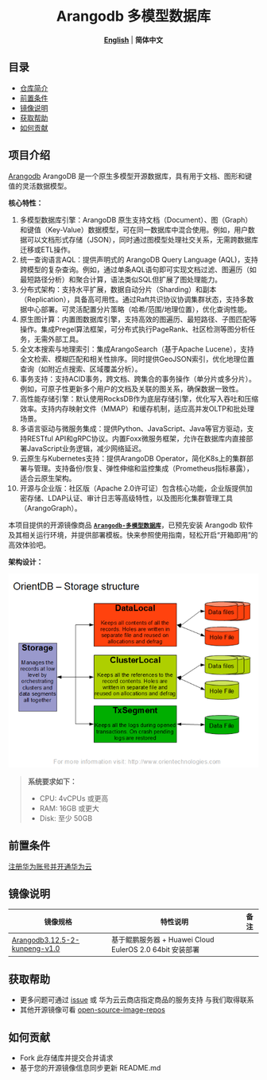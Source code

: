 <p align="center">
  <h1 align="center">Arangodb 多模型数据库</h1>
  <p align="center">
    <a href="README.md"><strong>English</strong></a> | <strong>简体中文</strong>
  </p>
</p>

## 目录

- [仓库简介](#项目介绍)
- [前置条件](#前置条件)
- [镜像说明](#镜像说明)
- [获取帮助](#获取帮助)
- [如何贡献](#如何贡献)

## 项目介绍
‌[Arangodb‌](https://github.com/arangodb/arangodb) ArangoDB 是一个原生多模型开源数据库，具有用于文档、图形和键值的灵活数据模型。

**核心特性：**
1. 多模型数据库引擎：ArangoDB 原生支持文档（Document）、图（Graph）和键值（Key-Value）数据模型，可在同一数据库中混合使用。例如，用户数据可以文档形式存储（JSON），同时通过图模型处理社交关系，无需跨数据库迁移或ETL操作。
2. 统一查询语言AQL：提供声明式的 ArangoDB Query Language (AQL)，支持跨模型的复杂查询。例如，通过单条AQL语句即可实现文档过滤、图遍历（如最短路径分析）和聚合计算，语法类似SQL但扩展了图处理能力。
3. 分布式架构：支持水平扩展，数据自动分片（Sharding）和副本（Replication），具备高可用性。通过Raft共识协议协调集群状态，支持多数据中心部署。可灵活配置分片策略（哈希/范围/地理位置），优化查询性能。
4. 原生图计算：内置图数据库引擎，支持高效的图遍历、最短路径、子图匹配等操作。集成Pregel算法框架，可分布式执行PageRank、社区检测等图分析任务，无需外部工具。
5. 全文本搜索与地理索引：集成ArangoSearch（基于Apache Lucene），支持全文检索、模糊匹配和相关性排序。同时提供GeoJSON索引，优化地理位置查询（如附近点搜索、区域覆盖分析）。
6. 事务支持：支持ACID事务，跨文档、跨集合的事务操作（单分片或多分片）。例如，可原子性更新多个用户的文档及关联的图关系，确保数据一致性。
7. 高性能存储引擎：默认使用RocksDB作为底层存储引擎，优化写入吞吐和压缩效率。支持内存映射文件（MMAP）和缓存机制，适应高并发OLTP和批处理场景。
8. 多语言驱动与微服务集成：提供Python、JavaScript、Java等官方驱动，支持RESTful API和gRPC协议。内置Foxx微服务框架，允许在数据库内直接部署JavaScript业务逻辑，减少网络延迟。
9. 云原生与Kubernetes支持：提供ArangoDB Operator，简化K8s上的集群部署与管理。支持备份/恢复、弹性伸缩和监控集成（Prometheus指标暴露），适合云原生架构。
10. 开源与企业版：社区版（Apache 2.0许可证）包含核心功能，企业版提供加密存储、LDAP认证、审计日志等高级特性，以及图形化集群管理工具（ArangoGraph）。

本项目提供的开源镜像商品 [**`Arangodb-多模型数据库`**]()，已预先安装 Arangodb 软件及其相关运行环境，并提供部署模板。快来参照使用指南，轻松开启“开箱即用”的高效体验吧。

**架构设计：**

![](./images/img.png)

> **系统要求如下：**
> - CPU: 4vCPUs 或更高
> - RAM: 16GB 或更大
> - Disk: 至少 50GB

## 前置条件
[注册华为账号并开通华为云](https://support.huaweicloud.com/usermanual-account/account_id_001.html)

## 镜像说明

| 镜像规格                                                                                                                                          | 特性说明 | 备注 |
|-----------------------------------------------------------------------------------------------------------------------------------------------| --- | --- |
| [Arangodb3.12.5-2-kunpeng-v1.0](https://github.com/HuaweiCloudDeveloper/arangodb-image/tree/Arangodb3.12.5-2-kunpeng-v1.0?tab=readme-ov-file) | 基于鲲鹏服务器 + Huawei Cloud EulerOS 2.0 64bit 安装部署 |  |

## 获取帮助
- 更多问题可通过 [issue](https://github.com/HuaweiCloudDeveloper/arangodb-image/issues) 或 华为云云商店指定商品的服务支持 与我们取得联系
- 其他开源镜像可看 [open-source-image-repos](https://github.com/HuaweiCloudDeveloper/open-source-image-repos)

## 如何贡献
- Fork 此存储库并提交合并请求
- 基于您的开源镜像信息同步更新 README.md